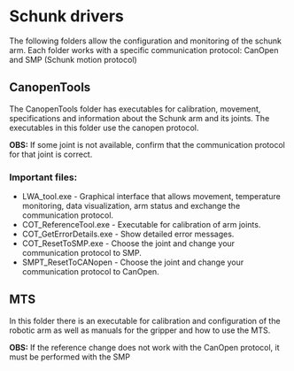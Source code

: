 # Schunk drivers  
The following folders allow the configuration and monitoring of the schunk arm. Each folder works with a specific communication 
protocol: CanOpen and SMP (Schunk motion protocol)

## CanopenTools

The CanopenTools folder has executables for calibration, movement, specifications and information about the Schunk arm 
and its joints. The executables in this folder use the canopen protocol. 

**OBS:** If some joint is not available, confirm that the communication
protocol for that joint is correct. 

### Important files:
- LWA_tool.exe - Graphical interface that allows movement, temperature monitoring, data visualization, arm status and exchange the communication protocol.
- COT_ReferenceTool.exe - Executable for calibration of arm joints.
- COT_GetErrorDetails.exe - Show detailed error messages.
- COT_ResetToSMP.exe - Choose the joint and change your communication protocol to SMP.
- SMPT_ResetToCANopen - Choose the joint and change your communication protocol to CanOpen.

## MTS

In this folder there is an executable for calibration and configuration of the robotic arm as well as manuals for the gripper and how to use the MTS.

**OBS:** If the reference change does not work with the CanOpen protocol, it must be performed with the SMP
